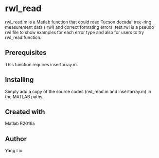 # rwl_read
rwl_read.m is a Matlab function that could read Tucson decadal tree-ring measurement data (.rwl) and correct formating errors.
test.rwl is a pseudo rwl file to show examples for each error type and also for users to try rwl_read function.
## Prerequisites
This function requires insertarray.m.
## Installing
Simply add a copy of the source codes (rwl_read.m and insertarray.m) in the MATLAB paths.
## Created with
Matlab R2016a
## Author
Yang Liu
